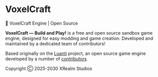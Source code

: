 # VoxelCraft
🦊 VoxelCraft Engine | Open Source

**VoxelCraft — Build and Play!** is a free and open source sandbox game engine, designed for easy modding and game creation. Developed and maintained by a dedicated team of contributors!

Based originally on the [Luanti](https://minetest.net) project, an open source game engine developed by a number of [contributors](https://github.com/minetest/minetest/graphs/contributors)

Copyright Ⓒ 2025-2030 XRealm Studios
